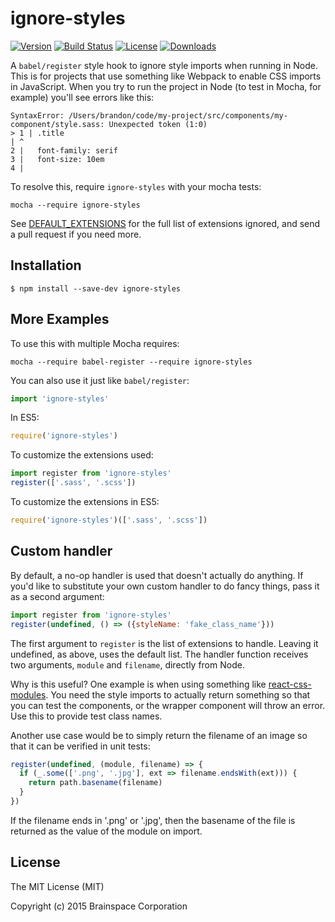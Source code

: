 # ignore-styles

[![Version][version-svg]][package-url] [![Build Status][travis-svg]][travis-url] [![License][license-image]][license-url] [![Downloads][downloads-image]][downloads-url]

A `babel/register` style hook to ignore style imports when running in Node. This
is for projects that use something like Webpack to enable CSS imports in
JavaScript. When you try to run the project in Node (to test in Mocha, for
example) you'll see errors like this:

    SyntaxError: /Users/brandon/code/my-project/src/components/my-component/style.sass: Unexpected token (1:0)
    > 1 | .title
    | ^
    2 |   font-family: serif
    3 |   font-size: 10em
    4 |

To resolve this, require `ignore-styles` with your mocha tests:

    mocha --require ignore-styles

See [DEFAULT_EXTENSIONS][default-extensions] for the full list of extensions
ignored, and send a pull request if you need more.

## Installation

    $ npm install --save-dev ignore-styles

## More Examples

To use this with multiple Mocha requires:

    mocha --require babel-register --require ignore-styles

You can also use it just like `babel/register`:

```js
import 'ignore-styles'
```

In ES5:

```js
require('ignore-styles')
```

To customize the extensions used:

```js
import register from 'ignore-styles'
register(['.sass', '.scss'])
```

To customize the extensions in ES5:

```js
require('ignore-styles')(['.sass', '.scss'])
```

## Custom handler

By default, a no-op handler is used that doesn't actually do anything. If you'd
like to substitute your own custom handler to do fancy things, pass it as a
second argument:

```js
import register from 'ignore-styles'
register(undefined, () => ({styleName: 'fake_class_name'}))
```

The first argument to `register` is the list of extensions to handle. Leaving it
undefined, as above, uses the default list. The handler function receives two arguments, `module` and `filename`, directly
from Node.

Why is this useful? One example is when using something like
[react-css-modules][react-css-modules]. You need the style imports to actually
return something so that you can test the components, or the wrapper component
will throw an error. Use this to provide test class names.

Another use case would be to simply return the filename of an image so that it
can be verified in unit tests:

```js
register(undefined, (module, filename) => {
  if (_.some(['.png', '.jpg'], ext => filename.endsWith(ext))) {
    return path.basename(filename)
  }
})
```

If the filename ends in '.png' or '.jpg', then the basename of the file is
returned as the value of the module on import.

## License

The MIT License (MIT)

Copyright (c) 2015 Brainspace Corporation

[travis-svg]: https://img.shields.io/travis/bkonkle/ignore-styles/master.svg?style=flat-square
[travis-url]: https://travis-ci.org/bkonkle/ignore-styles
[license-image]: http://img.shields.io/badge/license-MIT-green.svg?style=flat-square
[license-url]: LICENSE
[downloads-image]: https://img.shields.io/npm/dm/ignore-styles.svg?style=flat-square
[downloads-url]: http://npm-stat.com/charts.html?package=ignore-styles
[version-svg]: https://img.shields.io/npm/v/ignore-styles.svg?style=flat-square
[package-url]: https://npmjs.org/package/ignore-styles
[default-extensions]: https://github.com/bkonkle/ignore-styles/blob/master/ignore-styles.js#L1
[react-css-modules]: https://github.com/gajus/react-css-modules
